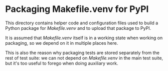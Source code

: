 # Packaging Makefile.venv for PyPI

This directory contains helper code and configuration files used to build a
Python package for *Makefile.venv* and to upload that package to PyPI.

It is assumed that *Makefile.venv* itself is in a working state when working
on packaging, so we depend on it in multiple places here.

This is also the reason why packaging tests are stored separately from the
rest of test suite: we can not depend on *Makefile.venv* in the main test
suite, but it's too useful to forego when doing auxiliary work.
